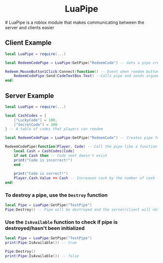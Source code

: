 <h1 align="center">LuaPipe</h1>
# LuaPipe is a roblox module that makes communicating between the server and clients easier

## Client Example
```lua
local LuaPipe = require(...)

local RedeemCodePipe = LuaPipe:GetPipe("RedeemCode") -- Gets a pipe created by the server by a name

Redeem.MouseButton1Click:Connect(function() -- Event when reedem button is clicked
    RedeemCodePipe:Send(CodeTextBox.Text) --Calls pipe and sends arguments to the receiver
end)
```
## Server Example
```lua
local LuaPipe = require(...)

local CashCodes = {
    ["LuckyCode"] = 100,
    ["SecretCode"] = 100
} -- A table of codes that players can reedem

local RedeemCodePipe = LuaPipe:GetPipe("RedeemCode") -- Creates pipe for communication

RedeemCodePipe(function(Player, Code) -- Call the pipe like a function to start receiving sent data
    local Cash = CashCodes[Code]
    if not Cash then -- Code sent doesn't exist
	print("Code is incorrect!")
    end
	
    print("Code is correct!")
    Player.Cash.Value += Cash -- Increases cash by the number of cash from the code
end)
```

### To destroy a pipe, use the `Destroy` function
```lua
local Pipe = LuaPipe:GetPipe("TestPipe")
Pipe:Destroy() -- Pipe will be destroyed and the server/client will not longer receive data
```
### Use the `IsAvailable` function to check if pipe is destroyed/hasn't been initialized
```lua
local Pipe = LuaPipe:GetPipe("TestPipe")
print(Pipe:IsAvailable()) -- true

Pipe:Destroy()
print(Pipe:IsAvailable()) -- false
```


